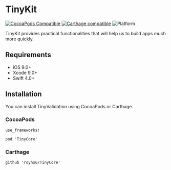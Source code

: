 # TinyKit

[![CocoaPods Compatible](https://img.shields.io/cocoapods/v/TinyKit.svg)](https://cocoapods.org)
[![Carthage compatible](https://img.shields.io/badge/Carthage-compatible-4BC51D.svg?style=flat)](https://github.com/Carthage/Carthage)
![Platform](https://img.shields.io/cocoapods/p/TinyComponent.svg?style=flat)

TinyKit provides practical functionalities that will help us to build apps much more quickly.

## Requirements

- iOS 9.0+
- Xcode 9.0+
- Swift 4.0+

## Installation

You can install TinyValidation using CocoaPods or Carthage.

### CocoaPods

```
use_frameworks!

pod 'TinyCore'
```
### Carthage

```
github 'royhsu/TinyCore'
```